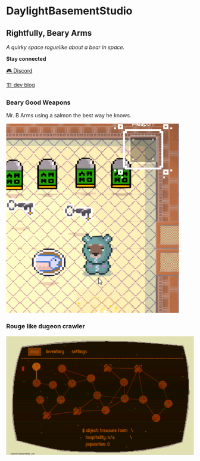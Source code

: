 # DaylightBasementStudio

## Rightfully, Beary Arms

*A quirky space roguelike about a bear in space.*

__Stay connected__

[🎮 Discord](https://discord.gg/5RmvYfN)

[🏗️ dev blog](./DevBlog.md)

### Beary Good Weapons

Mr. B Arms using a salmon the best way he knows.

![The slappin' salmon](./assets/fish-finished.gif)

### Rouge like dugeon crawler

![Navigation](./assets/overworld.gif)
